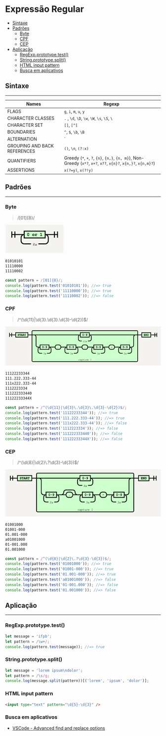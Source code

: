 # Expressão Regular

  - [Sintaxe](#sintaxe)
  - [Padrões](#padrões)
    - [Byte](#byte)
    - [CPF](#cpf)
    - [CEP](#cep)
  - [Aplicação](#aplicação)
    - [RegExp.prototype.test()](#regexpprototypetest)
    - [String.prototype.split()](#stringprototypesplit)
    - [HTML input pattern](#html-input-pattern)
    - [Busca em aplicativos](#busca-em-aplicativos)

## Sintaxe

---

| Names                        | Regexp                                                                                                          |
| ---------------------------- | --------------------------------------------------------------------------------------------------------------- |
| FLAGS                        | `g`, `i`, `m`, `u`, `y`                                                                                         |
| CHARACTER CLASSES            | `.` , `\d`, `\D`, `\w`, `\W`, `\s`, `\S`, `\`                                                                   |
| CHARACTER SET                | `[]`, `[^]`                                                                                                     |
| BOUNDARIES                   | `^`, `$`, `\b`, `\B`                                                                                            |
| ALTERNATION                  | `|`                                                                                                             |
| GROUPING AND BACK REFERENCES | `()`, `\n`, `(?:x)`                                                                                             |
| QUANTIFIERS                  | Greedy (`*`, `+`, `?`, `{n}`, `{n,}`, `{n, m}`), Non-Greedy (`x*?`, `x+?`, `x??`, `x{n}?`, `x{n,}?`, `x{n,m}?`) |
| ASSERTIONS                   | `x(?=y)`, `x(?!y)`                                                                                              |

## Padrões

---

### Byte

> /[01]{8}/

![](assets/byte.png)

```
01010101
11110000
11110002
```

```js
const pattern = /[01]{8}/;
console.log(pattern.test('01010101')); //=> true
console.log(pattern.test('11110000')); //=> true
console.log(pattern.test('11110002')); //=> false
```

### CPF

> /^(\d{11}\|\d{3}\.\d{3}\.\d{3}-\d{2})$/

![](assets/cpf.png)

```
11122233344
111.222.333-44
111x222.333-44
1112223334
111222333440
11122233344X
```

```js
const pattern = /^(\d{11}|\d{3}\.\d{3}\.\d{3}-\d{2})$/;
console.log(pattern.test('11122233344')); //=> true
console.log(pattern.test('111.222.333-44')); //=> true
console.log(pattern.test('111x222.333-44')); //=> false
console.log(pattern.test('1112223334')); //=> false
console.log(pattern.test('111222333440')); //=> false
console.log(pattern.test('11122233344X')); //=> false
```

### CEP

> /^(\d{8}\|\d{2}\\.?\d{3}-\d{3})\$/

![](assets/cep.png)

```
01001000
01001-000
01.001-000
a01001000
01-001.000
01.001000
```

```js
const pattern = /^(\d{8}|\d{2}\.?\d{3}-\d{3})$/;
console.log(pattern.test('01001000')); //=> true
console.log(pattern.test('01001-000')); //=> true
console.log(pattern.test('01.001-000')); //=> true
console.log(pattern.test('a01001000')); //=> false
console.log(pattern.test('01-001.000')); //=> false
console.log(pattern.test('01.001000')); //=> false
```

## Aplicação

---

### RegExp.prototype.test()

```js
let message = 'ifpb';
let pattern = /\w+/;
console.log(pattern.test(message)); //=> true
```

### String.prototype.split()

```js
let message = 'lorem ipsum\ndolor';
let pattern = /\s/g;
console.log(message.split(pattern))[('lorem', 'ipsum', 'dolor')];
```

### HTML input pattern

```html
<input type="text" pattern="\d{5}-\d{3}" />
```

### Busca em aplicativos

- [VSCode - Advanced find and replace options](https://code.visualstudio.com/docs/editor/codebasics#_advanced-find-and-replace-options)
